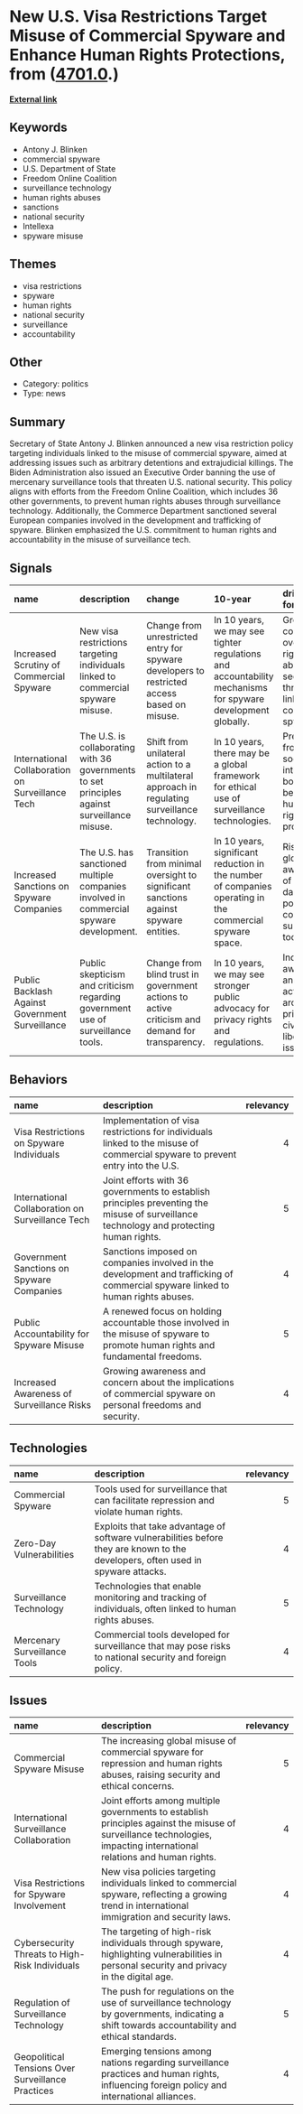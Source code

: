 # __New U.S. Visa Restrictions Target Misuse of Commercial Spyware and Enhance Human Rights Protections__, from ([4701.0](https://kghosh.substack.com/p/4701.0).)

__[External link](https://www.bleepingcomputer.com/news/security/us-announces-visa-ban-on-those-linked-to-commercial-spyware/?utm_source=danielmiessler.com&utm_medium=newsletter&utm_campaign=ul-no-419-problem-quality-0-day-spyware-lotl-ollama-openai)__



## Keywords

* Antony J. Blinken
* commercial spyware
* U.S. Department of State
* Freedom Online Coalition
* surveillance technology
* human rights abuses
* sanctions
* national security
* Intellexa
* spyware misuse

## Themes

* visa restrictions
* spyware
* human rights
* national security
* surveillance
* accountability

## Other

* Category: politics
* Type: news

## Summary

Secretary of State Antony J. Blinken announced a new visa restriction policy targeting individuals linked to the misuse of commercial spyware, aimed at addressing issues such as arbitrary detentions and extrajudicial killings. The Biden Administration also issued an Executive Order banning the use of mercenary surveillance tools that threaten U.S. national security. This policy aligns with efforts from the Freedom Online Coalition, which includes 36 other governments, to prevent human rights abuses through surveillance technology. Additionally, the Commerce Department sanctioned several European companies involved in the development and trafficking of spyware. Blinken emphasized the U.S. commitment to human rights and accountability in the misuse of surveillance tech.

## Signals

| name                                             | description                                                                                  | change                                                                                         | 10-year                                                                                                     | driving-force                                                                                |   relevancy |
|:-------------------------------------------------|:---------------------------------------------------------------------------------------------|:-----------------------------------------------------------------------------------------------|:------------------------------------------------------------------------------------------------------------|:---------------------------------------------------------------------------------------------|------------:|
| Increased Scrutiny of Commercial Spyware         | New visa restrictions targeting individuals linked to commercial spyware misuse.             | Change from unrestricted entry for spyware developers to restricted access based on misuse.    | In 10 years, we may see tighter regulations and accountability mechanisms for spyware development globally. | Growing concerns over human rights abuses and security threats linked to commercial spyware. |           4 |
| International Collaboration on Surveillance Tech | The U.S. is collaborating with 36 governments to set principles against surveillance misuse. | Shift from unilateral action to a multilateral approach in regulating surveillance technology. | In 10 years, there may be a global framework for ethical use of surveillance technologies.                  | Pressure from civil society and international bodies for better human rights protections.    |           5 |
| Increased Sanctions on Spyware Companies         | The U.S. has sanctioned multiple companies involved in commercial spyware development.       | Transition from minimal oversight to significant sanctions against spyware entities.           | In 10 years, significant reduction in the number of companies operating in the commercial spyware space.    | Rising global awareness of the dangers posed by commercial surveillance tools.               |           4 |
| Public Backlash Against Government Surveillance  | Public skepticism and criticism regarding government use of surveillance tools.              | Change from blind trust in government actions to active criticism and demand for transparency. | In 10 years, we may see stronger public advocacy for privacy rights and regulations.                        | Increased awareness and activism around privacy and civil liberties issues.                  |           4 |

## Behaviors

| name                                             | description                                                                                                                             |   relevancy |
|:-------------------------------------------------|:----------------------------------------------------------------------------------------------------------------------------------------|------------:|
| Visa Restrictions on Spyware Individuals         | Implementation of visa restrictions for individuals linked to the misuse of commercial spyware to prevent entry into the U.S.           |           4 |
| International Collaboration on Surveillance Tech | Joint efforts with 36 governments to establish principles preventing the misuse of surveillance technology and protecting human rights. |           5 |
| Government Sanctions on Spyware Companies        | Sanctions imposed on companies involved in the development and trafficking of commercial spyware linked to human rights abuses.         |           4 |
| Public Accountability for Spyware Misuse         | A renewed focus on holding accountable those involved in the misuse of spyware to promote human rights and fundamental freedoms.        |           5 |
| Increased Awareness of Surveillance Risks        | Growing awareness and concern about the implications of commercial spyware on personal freedoms and security.                           |           4 |

## Technologies

| name                         | description                                                                                                                      |   relevancy |
|:-----------------------------|:---------------------------------------------------------------------------------------------------------------------------------|------------:|
| Commercial Spyware           | Tools used for surveillance that can facilitate repression and violate human rights.                                             |           5 |
| Zero-Day Vulnerabilities     | Exploits that take advantage of software vulnerabilities before they are known to the developers, often used in spyware attacks. |           4 |
| Surveillance Technology      | Technologies that enable monitoring and tracking of individuals, often linked to human rights abuses.                            |           5 |
| Mercenary Surveillance Tools | Commercial tools developed for surveillance that may pose risks to national security and foreign policy.                         |           4 |

## Issues

| name                                              | description                                                                                                                                                           |   relevancy |
|:--------------------------------------------------|:----------------------------------------------------------------------------------------------------------------------------------------------------------------------|------------:|
| Commercial Spyware Misuse                         | The increasing global misuse of commercial spyware for repression and human rights abuses, raising security and ethical concerns.                                     |           5 |
| International Surveillance Collaboration          | Joint efforts among multiple governments to establish principles against the misuse of surveillance technologies, impacting international relations and human rights. |           4 |
| Visa Restrictions for Spyware Involvement         | New visa policies targeting individuals linked to commercial spyware, reflecting a growing trend in international immigration and security laws.                      |           4 |
| Cybersecurity Threats to High-Risk Individuals    | The targeting of high-risk individuals through spyware, highlighting vulnerabilities in personal security and privacy in the digital age.                             |           4 |
| Regulation of Surveillance Technology             | The push for regulations on the use of surveillance technology by governments, indicating a shift towards accountability and ethical standards.                       |           5 |
| Geopolitical Tensions Over Surveillance Practices | Emerging tensions among nations regarding surveillance practices and human rights, influencing foreign policy and international alliances.                            |           4 |